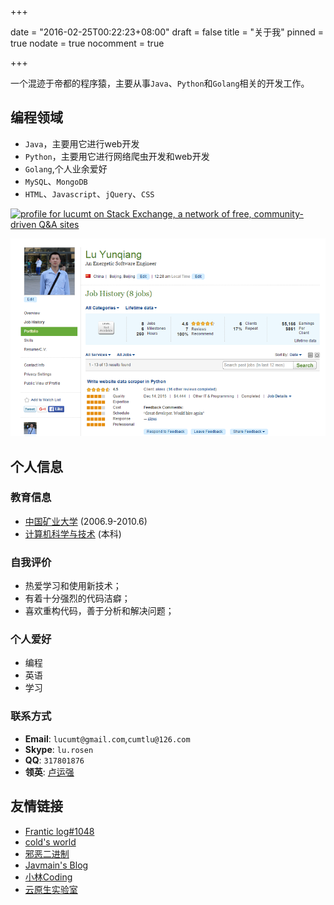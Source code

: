 +++

date = "2016-02-25T00:22:23+08:00"
draft = false
title = "关于我"
pinned = true
nodate = true
nocomment = true

+++

一个混迹于帝都的程序猿，主要从事`Java`、`Python`和`Golang`相关的开发工作。

## 编程领域
* `Java`，主要用它进行web开发
* `Python`，主要用它进行网络爬虫开发和web开发
* `Golang`,个人业余爱好
* `MySQL`、`MongoDB`
* `HTML`、`Javascript`、`jQuery`、`CSS`

<a href="https://stackexchange.com/users/3830865/lucumt"><img src="https://stackexchange.com/users/flair/3830865.png" width="208" height="58" alt="profile for lucumt on Stack Exchange, a network of free, community-driven Q&amp;A sites" title="Profile for lucumt on Stack Exchange, a network of free, community-driven Q&amp;A sites" /></a>

![Python网络爬虫](/blog_img/about/elance_work_record.png "Python网络爬虫工作截图")

## 个人信息

### 教育信息
* [中国矿业大学](http://www.cumt.edu.cn/)&nbsp;(2006.9-2010.6)
* [计算机科学与技术](http://cs.cumt.edu.cn/)&nbsp;(本科)

### 自我评价
* 热爱学习和使用新技术；
* 有着十分强烈的代码洁癖；
* 喜欢重构代码，善于分析和解决问题；

### 个人爱好

* 编程
* 英语
* 学习

### 联系方式
* **Email**: `lucumt@gmail.com`,`cumtlu@126.com`
* **Skype**: `lu.rosen`
* **QQ**: `317801876`
* **领英**: [卢运强](https://www.linkedin.com/in/%E8%BF%90%E5%BC%BA-%E5%8D%A2-50a08bb5/)

## 友情链接

* [Frantic log#1048](https://pyonpyon.today/)
* [cold's world](https://www.linuxzen.com/)
* [邪恶二进制](http://evilbinary.org/)
* [Javmain's Blog](https://blog.51itzone.cn/)
* [小林Coding](https://xiaolincoding.com)
* [云原生实验室](https://icloudnative.io/)